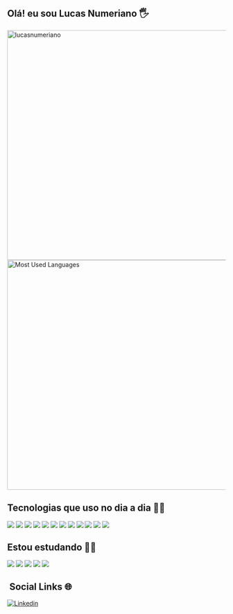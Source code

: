 ## Olá! eu sou Lucas Numeriano 🖐️

<p align="left">
  <img width="530em" src="https://github-readme-stats.vercel.app/api?username=lucasnumeriano&show_icons=true&theme=transparent&count_private=true" alt= lucasnumeriano stats"/>
  <img width="530em" src="https://github-readme-stats.vercel.app/api/top-langs/?username=lucasnumeriano&layout=compact&theme=transparent&count_private=true" alt="Most Used Languages"/>
</p>

## Tecnologias que uso no dia a dia 🧑‍💻

![](https://img.shields.io/badge/HTML5-E34F26?style=for-the-badge&logo=html5&logoColor=white)
![](https://img.shields.io/badge/CSS3-1572B6?style=for-the-badge&logo=css3&logoColor=white)
![](https://img.shields.io/badge/Sass-F00F7F?style=for-the-badge&logo=Sass&logoColor=FFFFFF)
![](https://img.shields.io/badge/JavaScript-F7DF1E?style=for-the-badge&logo=javascript&logoColor=black)
![](https://img.shields.io/badge/WebPack-FFFFFF?style=for-the-badge&logo=WebPack&logoColor=cyan)
![](https://img.shields.io/badge/Bootstrap-655EEB?style=for-the-badge&logo=Bootstrap&logoColor=FFFFFF)
![](https://img.shields.io/badge/Node.js-43853D?style=for-the-badge&logo=node.js&logoColor=white)
![](https://img.shields.io/badge/Git-F05032?style=for-the-badge&logo=git&logoColor=white)
![](https://img.shields.io/badge/GitHub-181717?style=for-the-badge&logo=github&logoColor=white)
![](https://img.shields.io/badge/Figma-FA0072?style=for-the-badge&logo=Figma&logoColor=FFFFFF)
![](https://img.shields.io/badge/-VS%20Code-2c2c32?style=for-the-badge&logo=visual-studio-code&logoColor=007ACC)
![](https://img.shields.io/badge/Microsoft-666666?style=for-the-badge&logo=microsoft&logoColor=white)

## Estou estudando 👨‍🎓

![](https://img.shields.io/badge/Vue-1E1E1E?style=for-the-badge&logo=Vue.js&logoColor=green)
![](https://img.shields.io/badge/TypeScript-0000FF?style=for-the-badge&logo=TypeScript&logoColor=white)
![](https://img.shields.io/badge/Babel-B00000?style=for-the-badge&logo=Babel&logoColor=white)
![](https://img.shields.io/badge/MySQL-blue?style=for-the-badge&logo=MySQL&logoColor=yellow)
![](https://img.shields.io/badge/PHP-0000FF?style=for-the-badge&logo=PHP&logoColor=white)

## &nbsp;Social Links 🌐
[![Linkedin](https://img.shields.io/badge/LinkedIn-0077B5?style=for-the-badge&logo=linkedin&logoColor=white)](https://www.linkedin.com/in/lucas-numeriano-4a249a238/) 
